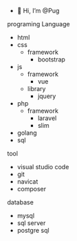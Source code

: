 - 👋 Hi, I’m @Pug

programing Language
- html 
- css
  - framework
    - bootstrap
- js
  - framework
    - vue
  - library
    - jquery
- php
  - framework
    - laravel
    - slim                
- golang
- sql   
  
tool
  -  visual studio code
  -  git
  -  navicat
  -  composer

database
  - mysql
  - sql server
  - postgre sql
  
<!---
Pugpaprika21/Pugpaprika21 is a ✨ special ✨ repository because its `README.md` (this file) appears on your GitHub profile.
You can click the Preview link to take a look at your changes.
--->
